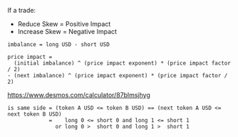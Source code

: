 If a trade:

- Reduce Skew = Positive Impact
- Increase Skew = Negative Impact

```
imbalance = long USD - short USD

price impact =
  (initial imbalance) ^ (price impact exponent) * (price impact factor / 2)
- (next imbalance) ^ (price impact exponent) * (price impact factor / 2)
```

https://www.desmos.com/calculator/87blmsjhyg

```
is same side = (token A USD <= token B USD) == (next token A USD <= next token B USD)
             =    long 0 <= short 0 and long 1 <= short 1
               or long 0 >  short 0 and long 1 >  short 1

```
